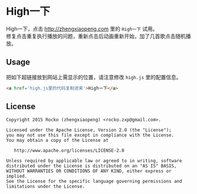 # High一下

High一下，点击 http://zhengxiaopeng.com 里的 `High一下` 试用。   
修复点击重复执行播放的问题，重新点击后动画重新开始，加了几首歌点击随机播放。

## Usage

把如下超链接放到网站上需显示的位置，请注意修改 `high.js` 里的配置信息。

``` Html
<a href='high.js里的代码复制进来'>High一下</a> 
```

## License

``` License
Copyright 2015 Rocko (zhengxiaopeng) <rocko.zxp@gmail.com>.

Licensed under the Apache License, Version 2.0 (the "License");
you may not use this file except in compliance with the License.
You may obtain a copy of the License at

   http://www.apache.org/licenses/LICENSE-2.0

Unless required by applicable law or agreed to in writing, software
distributed under the License is distributed on an "AS IS" BASIS,
WITHOUT WARRANTIES OR CONDITIONS OF ANY KIND, either express or implied.
See the License for the specific language governing permissions and
limitations under the License.
```